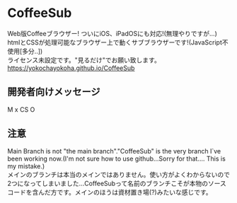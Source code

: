 # CoffeeSub
Web版Coffeeブラウザー! ついにiOS、iPadOSにも対応!(無理やりですが...)  
htmlとCSSが処理可能なブラウザー上で動くサブブラウザーです!(JavaScript不使用[多分..])  
ライセンス未設定です。"見るだけ"でお願い致します。
https://yokochayokoha.github.io/CoffeeSub  
## 開発者向けメッセージ  
M x
CS O
## 注意  
Main Branch is not "the main branch"."CoffeeSub" is the very branch I`ve been working now.(I'm not sure how to use github...Sorry for that.... This is my mistake.)  
メインのブランチは本当のメインではありません。使い方がよくわからないので2つになってしまいました...CoffeeSubって名前のブランチこそが本物のソースコードを含んだ方です。メインのほうは資材置き場(?)みたいな感じです。  

